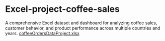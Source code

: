 # Excel-project-coffee-sales
A comprehensive Excel dataset and dashboard for analyzing coffee sales, customer behavior, and product performance across multiple countries and years.
[coffeeOrdersDataProject.xlsx](https://github.com/user-attachments/files/22713339/coffeeOrdersDataProject.xlsx)
